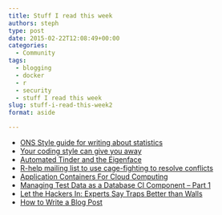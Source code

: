 ```yaml
---
title: Stuff I read this week
authors: steph
type: post
date: 2015-02-22T12:08:49+00:00
categories:
  - Community
tags:
  - blogging
  - docker
  - r
  - security
  - stuff I read this week
slug: stuff-i-read-this-week2
format: aside

---
```

  * <a href="http://style.ons.gov.uk/" title="ONS Style Guide" target="_blank">ONS Style guide for writing about statistics</a>
  * <a href="http://www.itworld.com/article/2876179/csi-computer-science-your-coding-style-can-give-you-away.html" title="Your coding style can give you away" target="_blank">Your coding style can give you away</a>
  * <a href="http://flowingdata.com/2015/02/18/automated-tinder/" title="Automated Tinder and the Eigenface" target="_blank">Automated Tinder and the Eigenface</a>
  * <a href="https://thescienceweb.wordpress.com/2014/02/05/r-help-mailing-list-to-use-cage-fighting-to-resolve-conflicts/" title="R-help mailing list to use cage-fighting to resolve conflicts" target="_blank">R-help mailing list to use cage-fighting to resolve conflicts</a>
  * <a href="https://www.simple-talk.com/cloud/platform-as-a-service/application-containers-for-cloud-computing" title="Application Containers For Cloud Computing" target="_blank">Application Containers For Cloud Computing</a>
  * <a href="https://www.simple-talk.com/sql/database-delivery/managing-test-data-as-a-database-ci-component---part-1/" title="Managing Test Data as a Database CI Component - Part 1" target="_blank">Managing Test Data as a Database CI Component &#8211; Part 1</a>
  * <a href="http://www.enterprise-security-today.com/story.xhtml?story_id=96112" title="Let the Hackers In: Experts Say Traps Better than Walls" target="_blank">Let the Hackers In: Experts Say Traps Better than Walls</a>
  * <a href="http://blog.red-gate.com/write-blog/" title="How to Write a Blog Post" target="_blank">How to Write a Blog Post</a>